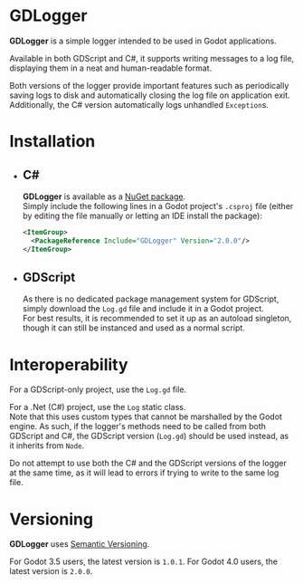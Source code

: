 # GDLogger

**GDLogger** is a simple logger intended to be used in Godot applications.

Available in both GDScript and C#, it supports writing messages to a log file, displaying them in a neat and human-readable format.

Both versions of the logger provide important features such as periodically saving logs to disk and automatically closing the log file on application exit.  
Additionally, the C# version automatically logs unhandled `Exception`s.

# Installation

- ## C#
  **GDLogger** is available as a [NuGet package](https://www.nuget.org/packages/GDLogger/).  
  Simply include the following lines in a Godot project's `.csproj` file (either by editing the file manually or letting an IDE install the package):
  ```xml
  <ItemGroup>
    <PackageReference Include="GDLogger" Version="2.0.0"/>
  </ItemGroup>
  ```
- ## GDScript
  As there is no dedicated package management system for GDScript, simply download the `Log.gd` file and include it in a Godot project.  
  For best results, it is recommended to set it up as an autoload singleton, though it can still be instanced and used as a normal script.

# Interoperability

For a GDScript-only project, use the `Log.gd` file.

For a .Net (C#) project, use the `Log` static class.  
Note that this uses custom types that cannot be marshalled by the Godot engine. As such, if the logger's methods need to be called from both GDScript and C#, the GDScript version (`Log.gd`) should be used instead, as it inherits from `Node`.

Do not attempt to use both the C# and the GDScript versions of the logger at the same time, as it will lead to errors if trying to write to the same log file.

# Versioning

**GDLogger** uses [Semantic Versioning](https://semver.org/).

For Godot 3.5 users, the latest version is `1.0.1`.
For Godot 4.0 users, the latest version is `2.0.0`.